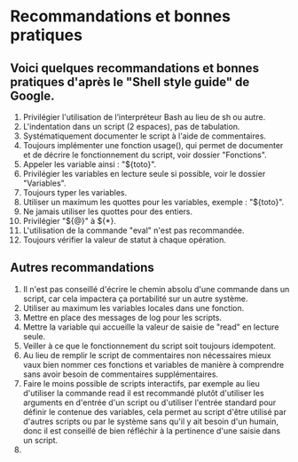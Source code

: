 # Recommandations et bonnes pratiques

## Voici quelques recommandations et bonnes pratiques d'après le "Shell style guide" de Google.

1. Privilégier l'utilisation de l’interpréteur Bash au lieu de sh ou autre.
2. L'indentation dans un script (2 espaces), pas de tabulation.
3. Systématiquement documenter le script à l'aide de commentaires.
4. Toujours implémenter une fonction usage(), qui permet de documenter et de décrire le fonctionnement du script, voir dossier "Fonctions".
5. Appeler les variable ainsi : "${toto}".
6. Privilégier les variables en lecture seule si possible, voir le dossier "Variables".
7. Toujours typer les variables.
8. Utiliser un maximum les quottes pour les variables, exemple : "${toto}".
9. Ne jamais utiliser les quottes pour des entiers.
10. Privilégier "${@}" à ${*}.
11. L'utilisation de la commande "eval" n'est pas recommandée.
12. Toujours vérifier la valeur de statut à chaque opération.

## Autres recommandations

1. Il n'est pas conseillé d'écrire le chemin absolu d'une commande dans un script, car cela impactera ça portabilité sur un autre système.
2. Utiliser au maximum les variables locales dans une fonction.
3. Mettre en place des messages de log pour les scripts.
4. Mettre la variable qui accueille la valeur de saisie de "read" en lecture seule.
5. Veiller à ce que le fonctionnement du script soit toujours idempotent.
6. Au lieu de remplir le script de commentaires non nécessaires mieux vaux bien nommer ces fonctions et variables de manière à comprendre sans avoir besoin de commentaires supplémentaires.
7. Faire le moins possible de scripts interactifs, par exemple au lieu d'utiliser la commande read il est recommandé plutôt d'utiliser les arguments en d'entrée d'un script ou d'utiliser l'entrée standard pour définir le contenue des variables, cela permet au script d'être utilisé par d'autres scripts ou par le système sans qu'il y ait besoin d'un humain, donc il est conseillé de bien réfléchir à la pertinence d'une saisie dans un script.
8.  
